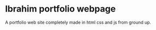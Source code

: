 # Ibrahim portfolio webpage

A portfolio web site completely made in html css and js from ground up.

